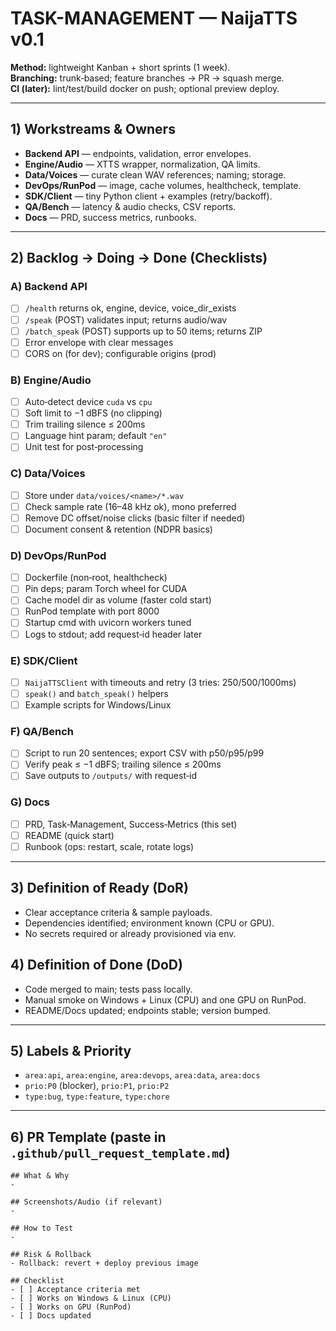 # TASK-MANAGEMENT — NaijaTTS v0.1

**Method:** lightweight Kanban + short sprints (1 week).  
**Branching:** trunk‑based; feature branches → PR → squash merge.  
**CI (later):** lint/test/build docker on push; optional preview deploy.

---

## 1) Workstreams & Owners
- **Backend API** — endpoints, validation, error envelopes.
- **Engine/Audio** — XTTS wrapper, normalization, QA limits.
- **Data/Voices** — curate clean WAV references; naming; storage.
- **DevOps/RunPod** — image, cache volumes, healthcheck, template.
- **SDK/Client** — tiny Python client + examples (retry/backoff).
- **QA/Bench** — latency & audio checks, CSV reports.
- **Docs** — PRD, success metrics, runbooks.

---

## 2) Backlog → Doing → Done (Checklists)

### A) Backend API
- [ ] `/health` returns ok, engine, device, voice_dir_exists
- [ ] `/speak` (POST) validates input; returns audio/wav
- [ ] `/batch_speak` (POST) supports up to 50 items; returns ZIP
- [ ] Error envelope with clear messages
- [ ] CORS on (for dev); configurable origins (prod)

### B) Engine/Audio
- [ ] Auto‑detect device `cuda` vs `cpu`
- [ ] Soft limit to −1 dBFS (no clipping)
- [ ] Trim trailing silence ≤ 200ms
- [ ] Language hint param; default `"en"`
- [ ] Unit test for post‑processing

### C) Data/Voices
- [ ] Store under `data/voices/<name>/*.wav`
- [ ] Check sample rate (16–48 kHz ok), mono preferred
- [ ] Remove DC offset/noise clicks (basic filter if needed)
- [ ] Document consent & retention (NDPR basics)

### D) DevOps/RunPod
- [ ] Dockerfile (non‑root, healthcheck)
- [ ] Pin deps; param Torch wheel for CUDA
- [ ] Cache model dir as volume (faster cold start)
- [ ] RunPod template with port 8000
- [ ] Startup cmd with uvicorn workers tuned
- [ ] Logs to stdout; add request‑id header later

### E) SDK/Client
- [ ] `NaijaTTSClient` with timeouts and retry (3 tries: 250/500/1000ms)
- [ ] `speak()` and `batch_speak()` helpers
- [ ] Example scripts for Windows/Linux

### F) QA/Bench
- [ ] Script to run 20 sentences; export CSV with p50/p95/p99
- [ ] Verify peak ≤ −1 dBFS; trailing silence ≤ 200ms
- [ ] Save outputs to `/outputs/` with request‑id

### G) Docs
- [ ] PRD, Task‑Management, Success‑Metrics (this set)
- [ ] README (quick start)
- [ ] Runbook (ops: restart, scale, rotate logs)

---

## 3) Definition of Ready (DoR)
- Clear acceptance criteria & sample payloads.
- Dependencies identified; environment known (CPU or GPU).
- No secrets required or already provisioned via env.

## 4) Definition of Done (DoD)
- Code merged to main; tests pass locally.
- Manual smoke on Windows + Linux (CPU) and one GPU on RunPod.
- README/Docs updated; endpoints stable; version bumped.

---

## 5) Labels & Priority
- `area:api`, `area:engine`, `area:devops`, `area:data`, `area:docs`
- `prio:P0` (blocker), `prio:P1`, `prio:P2`
- `type:bug`, `type:feature`, `type:chore`

---

## 6) PR Template (paste in `.github/pull_request_template.md`)
```
## What & Why
-

## Screenshots/Audio (if relevant)
-

## How to Test
-

## Risk & Rollback
- Rollback: revert + deploy previous image

## Checklist
- [ ] Acceptance criteria met
- [ ] Works on Windows & Linux (CPU)
- [ ] Works on GPU (RunPod)
- [ ] Docs updated
```

